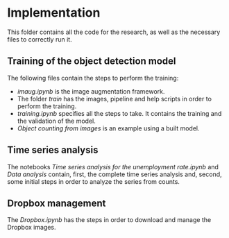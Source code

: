 # Implementation

This folder contains all the code for the research, as well as the necessary files to correctly run it.

## Training of the object detection model

The following files contain the steps to perform the training:

* _imaug.ipynb_ is the image augmentation framework.
* The folder _train_ has the images, pipeline and help scripts in order to perform the training.
* _training.ipynb_ specifies all the steps to take. It contains the training and the validation of the model.
* _Object counting from images_ is an example using a built model.

## Time series analysis

The notebooks _Time series analysis for the unemployment rate.ipynb_ and _Data analysis_ contain, first, the complete time series analysis and, second, some initial steps in order to analyze the series from counts.

## Dropbox management

The _Dropbox.ipynb_ has the steps in order to download and manage the Dropbox images.
